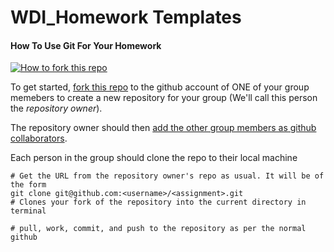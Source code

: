 
WDI_Homework Templates
=================

#### How To Use Git For Your Homework
[![How to fork this
repo](https://github-images.s3.amazonaws.com/help/Bootcamp-Fork.png)](../../fork)

To get started, [fork this repo](../../fork) to the github account of ONE of your group
memebers to create a new repository for your group (We'll call this person the
*repository owner*). 


The repository owner should then [add the other group members as
github collaborators](https://help.github.com/articles/how-do-i-add-a-collaborator). 

Each person in the group should clone the repo to their local machine

```
# Get the URL from the repository owner's repo as usual. It will be of the form
git clone git@github.com:<username>/<assignment>.git 
# Clones your fork of the repository into the current directory in terminal
```

```
# pull, work, commit, and push to the repository as per the normal github